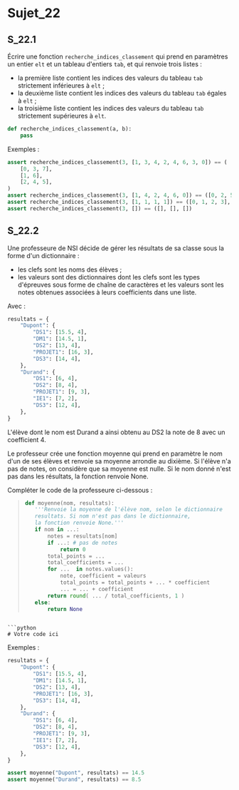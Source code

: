 # Sujet_22
## S_22.1

Écrire une fonction `recherche_indices_classement` qui prend en paramètres un
entier `elt` et un tableau d'entiers `tab`, et qui renvoie trois listes :

- la première liste contient les indices des valeurs du tableau `tab` strictement inférieures à `elt` ;
- la deuxième liste contient les indices des valeurs du tableau `tab` égales à `elt` ;
- la troisième liste contient les indices des valeurs du tableau `tab` strictement supérieures à `elt`.

```python
def recherche_indices_classement(a, b):
    pass
```


Exemples :

```python
assert recherche_indices_classement(3, [1, 3, 4, 2, 4, 6, 3, 0]) == (
    [0, 3, 7],
    [1, 6],
    [2, 4, 5],
)
assert recherche_indices_classement(3, [1, 4, 2, 4, 6, 0]) == ([0, 2, 5], [], [1, 3, 4])
assert recherche_indices_classement(3, [1, 1, 1, 1]) == ([0, 1, 2, 3], [], [])
assert recherche_indices_classement(3, []) == ([], [], [])
```

## S_22.2

Une professeure de NSI décide de gérer les résultats de sa classe sous la forme d'un
dictionnaire :

- les clefs sont les noms des élèves ;
- les valeurs sont des dictionnaires dont les clefs sont les types d'épreuves sous forme de chaîne de caractères et les valeurs sont les notes obtenues associées à leurs coefficients dans une liste.

Avec :

```python
resultats = {
    "Dupont": {
        "DS1": [15.5, 4],
        "DM1": [14.5, 1],
        "DS2": [13, 4],
        "PROJET1": [16, 3],
        "DS3": [14, 4],
    },
    "Durand": {
        "DS1": [6, 4],
        "DS2": [8, 4],
        "PROJET1": [9, 3],
        "IE1": [7, 2],
        "DS3": [12, 4],
    },
}
```

L'élève dont le nom est Durand a ainsi obtenu au DS2 la note de 8 avec un coefficient 4.

Le professeur crée une fonction moyenne qui prend en paramètre le nom d'un de ses élèves et renvoie sa moyenne arrondie au dixième. Si l'élève n'a pas de notes, on considère que sa moyenne est nulle. Si le nom donné n'est pas dans les résultats, la fonction renvoie None.

Compléter le code de la professeure ci-dessous :

>```python
>def moyenne(nom, resultats):
>    '''Renvoie la moyenne de l'élève nom, selon le dictionnaire 
>    resultats. Si nom n'est pas dans le dictionnaire, 
>    la fonction renvoie None.'''
>    if nom in ...: 
>        notes = resultats[nom]
>        if ...: # pas de notes 
>            return 0
>        total_points = ... 
>        total_coefficients = ... 
>        for ...  in notes.values(): 
>            note, coefficient = valeurs
>            total_points = total_points + ... * coefficient 
>            ... = ... + coefficient 
>        return round( ... / total_coefficients, 1 ) 
>    else:
>        return None
>
```

```python
# Votre code ici
```

Exemples :

```python
resultats = {
    "Dupont": {
        "DS1": [15.5, 4],
        "DM1": [14.5, 1],
        "DS2": [13, 4],
        "PROJET1": [16, 3],
        "DS3": [14, 4],
    },
    "Durand": {
        "DS1": [6, 4],
        "DS2": [8, 4],
        "PROJET1": [9, 3],
        "IE1": [7, 2],
        "DS3": [12, 4],
    },
}

assert moyenne("Dupont", resultats) == 14.5
assert moyenne("Durand", resultats) == 8.5
```

